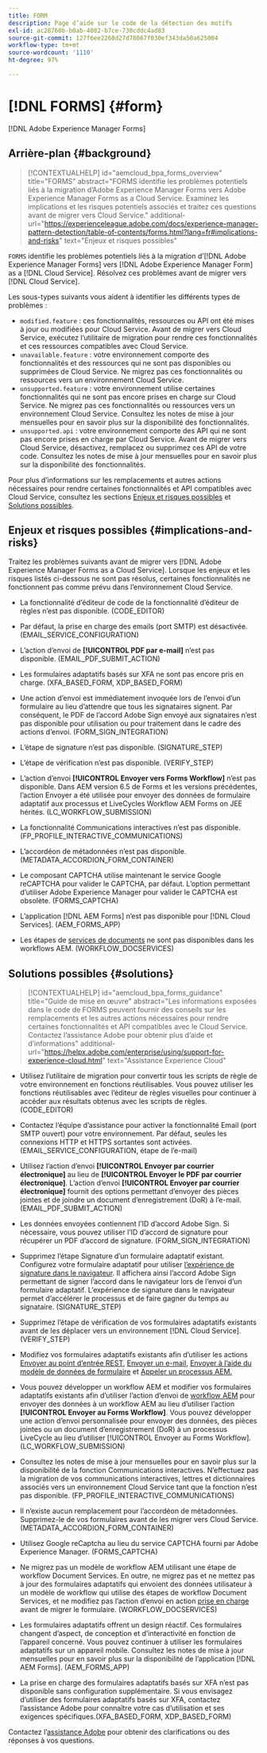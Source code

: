 ```yaml
---
title: FORM
description: Page d’aide sur le code de la détection des motifs
exl-id: ac28760b-b0ab-4082-b7ce-730cddc4ad83
source-git-commit: 127f6ee2268d27d78067f030ef343da50a625004
workflow-type: tm+mt
source-wordcount: '1110'
ht-degree: 97%

---
```


# [!DNL FORMS] {#form}

[!DNL Adobe Experience Manager Forms]

## Arrière-plan {#background}

>[!CONTEXTUALHELP]
>id="aemcloud_bpa_forms_overview"
>title="FORMS"
>abstract="FORMS identifie les problèmes potentiels liés à la migration d’Adobe Experience Manager Forms vers Adobe Experience Manager Forms as a Cloud Service. Examinez les implications et les risques potentiels associés et traitez ces questions avant de migrer vers Cloud Service."
>additional-url="https://experienceleague.adobe.com/docs/experience-manager-pattern-detection/table-of-contents/forms.html?lang=fr#implications-and-risks" text="Enjeux et risques possibles"

`FORMS` identifie les problèmes potentiels liés à la migration d’[!DNL Adobe Experience Manager Forms] vers [!DNL Adobe Experience Manager Form] as a [!DNL Cloud Service]. Résolvez ces problèmes avant de migrer vers [!DNL Cloud Service].

Les sous-types suivants vous aident à identifier les différents types de problèmes :

* `modified.feature` : ces fonctionnalités, ressources ou API ont été mises à jour ou modifiées pour Cloud Service. Avant de migrer vers Cloud Service, exécutez l’utilitaire de migration pour rendre ces fonctionnalités et ces ressources compatibles avec Cloud Service.
* `unavailable.feature` : votre environnement comporte des fonctionnalités et des ressources qui ne sont pas disponibles ou supprimées de Cloud Service. Ne migrez pas ces fonctionnalités ou ressources vers un environnement Cloud Service.
* `unsupported.feature` : votre environnement utilise certaines fonctionnalités qui ne sont pas encore prises en charge sur Cloud Service. Ne migrez pas ces fonctionnalités ou ressources vers un environnement Cloud Service. Consultez les notes de mise à jour mensuelles pour en savoir plus sur la disponibilité des fonctionnalités.
* `unsupported.api` : votre environnement comporte des API qui ne sont pas encore prises en charge par Cloud Service. Avant de migrer vers Cloud Service, désactivez, remplacez ou supprimez ces API de votre code. Consultez les notes de mise à jour mensuelles pour en savoir plus sur la disponibilité des fonctionnalités.

Pour plus d’informations sur les remplacements et autres actions nécessaires pour rendre certaines fonctionnalités et API compatibles avec Cloud Service, consultez les sections [Enjeux et risques possibles](#implications-and-risks) et [Solutions possibles](#solutions).

## Enjeux et risques possibles {#implications-and-risks}

Traitez les problèmes suivants avant de migrer vers [!DNL Adobe Experience Manager Forms as a Cloud Service]. Lorsque les enjeux et les risques listés ci-dessous ne sont pas résolus, certaines fonctionnalités ne fonctionnent pas comme prévu dans l’environnement Cloud Service.

* La fonctionnalité d’éditeur de code de la fonctionnalité d’éditeur de règles n’est pas disponible. (CODE_EDITOR)

* Par défaut, la prise en charge des emails (port SMTP) est désactivée. (EMAIL_SERVICE_CONFIGURATION)

* L’action d’envoi de **[!UICONTROL PDF par e-mail]** n’est pas disponible. (EMAIL_PDF_SUBMIT_ACTION)

* Les formulaires adaptatifs basés sur XFA ne sont pas encore pris en charge. (XFA_BASED_FORM, XDP_BASED_FORM)

* Une action d’envoi est immédiatement invoquée lors de l’envoi d’un formulaire au lieu d’attendre que tous les signataires signent. Par conséquent, le PDF de l’accord Adobe Sign envoyé aux signataires n’est pas disponible pour utilisation ou pour traitement dans le cadre des actions d’envoi. (FORM_SIGN_INTEGRATION)

* L’étape de signature n’est pas disponible. (SIGNATURE_STEP)

* L’étape de vérification n’est pas disponible. (VERIFY_STEP)

* L’action d’envoi **[!UICONTROL Envoyer vers Forms Workflow]** n’est pas disponible. Dans AEM version 6.5 de Forms et les versions précédentes, l’action Envoyer a été utilisée pour envoyer des données de formulaire adaptatif aux processus et LiveCycles Workflow AEM Forms on JEE hérités. (LC_WORKFLOW_SUBMISSION)

* La fonctionnalité Communications interactives n’est pas disponible.  (FP_PROFILE_INTERACTIVE_COMMUNICATIONS)

* L’accordéon de métadonnées n’est pas disponible. (METADATA_ACCORDION_FORM_CONTAINER)

* Le composant CAPTCHA utilise maintenant le service Google reCAPTCHA pour valider le CAPTCHA, par défaut. L’option permettant d’utiliser Adobe Experience Manager pour valider le CAPTCHA est obsolète. (FORMS_CAPTCHA)

* L’application [!DNL AEM Forms] n’est pas disponible pour [!DNL Cloud Services]. (AEM_FORMS_APP)

* Les étapes de [services de documents](https://experienceleague.adobe.com/docs/experience-manager-65/forms/install-aem-forms/osgi-installation/install-configure-document-services.html?lang=fr#deployment-topology) ne sont pas disponibles dans les workflows AEM. (WORKFLOW_DOCSERVICES)

## Solutions possibles {#solutions}

>[!CONTEXTUALHELP]
>id="aemcloud_bpa_forms_guidance"
>title="Guide de mise en œuvre"
>abstract="Les informations exposées dans le code de FORMS peuvent fournir des conseils sur les remplacements et les autres actions nécessaires pour rendre certaines fonctionnalités et API compatibles avec le Cloud Service. Contactez l’assistance Adobe pour obtenir plus d’aide et d’informations"
>additional-url="https://helpx.adobe.com/enterprise/using/support-for-experience-cloud.html" text="Assistance Experience Cloud"

* Utilisez l’utilitaire de migration pour convertir tous les scripts de règle de votre environnement en fonctions réutilisables. Vous pouvez utiliser les fonctions réutilisables avec l’éditeur de règles visuelles pour continuer à accéder aux résultats obtenus avec les scripts de règles. (CODE_EDITOR)

* Contactez l’équipe d’assistance pour activer la fonctionnalité Email (port SMTP ouvert) pour votre environnement. Par défaut, seules les connexions HTTP et HTTPS sortantes sont activées. (EMAIL_SERVICE_CONFIGURATION, étape de l’e-mail)

* Utilisez l’action d’envoi **[!UICONTROL Envoyer par courrier électronique]** au lieu de **[!UICONTROL Envoyer le PDF par courrier électronique]**. L’action d’envoi **[!UICONTROL Envoyer par courrier électronique]** fournit des options permettant d’envoyer des pièces jointes et de joindre un document d’enregistrement (DoR) à l’e-mail. (EMAIL_PDF_SUBMIT_ACTION)

* Les données envoyées contiennent l’ID d’accord Adobe Sign. Si nécessaire, vous pouvez utiliser l’ID d’accord de signature pour récupérer un PDF d’accord de signature.  (FORM_SIGN_INTEGRATION)

* Supprimez l’étape Signature d’un formulaire adaptatif existant. Configurez votre formulaire adaptatif pour utiliser [l’expérience de signature dans le navigateur](https://medium.com/adobetech/using-adobe-sign-to-e-sign-an-adaptive-form-heres-the-best-way-to-do-it-dc3e15f9b684). Il affichera ainsi l’accord Adobe Sign permettant de signer l’accord dans le navigateur lors de l’envoi d’un formulaire adaptatif. L’expérience de signature dans le navigateur permet d’accélérer le processus et de faire gagner du temps au signataire. (SIGNATURE_STEP)

* Supprimez l’étape de vérification de vos formulaires adaptatifs existants avant de les déplacer vers un environnement [!DNL Cloud Service]. (VERIFY_STEP)

* Modifiez vos formulaires adaptatifs existants afin d’utiliser les actions [Envoyer au point d’entrée REST](https://experienceleague.adobe.com/docs/experience-manager-forms-cloud-service/forms/create-an-adaptive-form/configure-submit-actions-and-metadata-submission/configuring-submit-actions.html?lang=fr#submit-to-rest-endpoint), [Envoyer un e-mail](https://experienceleague.adobe.com/docs/experience-manager-forms-cloud-service/forms/create-an-adaptive-form/configure-submit-actions-and-metadata-submission/configuring-submit-actions.html?lang=fr#send-email), [Envoyer à l’aide du modèle de données de formulaire](https://experienceleague.adobe.com/docs/experience-manager-forms-cloud-service/forms/create-an-adaptive-form/configure-submit-actions-and-metadata-submission/configuring-submit-actions.html?lang=fr#submit-using-form-data-model) et [Appeler un processus AEM.](https://experienceleague.adobe.com/docs/experience-manager-forms-cloud-service/forms/create-an-adaptive-form/configure-submit-actions-and-metadata-submission/configuring-submit-actions.html?lang=fr#invoke-an-aem-workflow)

* Vous pouvez développer un workflow AEM et modifier vos formulaires adaptatifs existants afin d’utiliser l’action d’envoi de [workflow AEM](https://experienceleague.adobe.com/docs/experience-manager-forms-cloud-service/forms/create-an-adaptive-form/configure-submit-actions-and-metadata-submission/configuring-submit-actions.html#invoke-an-aem-workflow) pour envoyer des données à un workflow AEM au lieu d’utiliser l’action **[!UICONTROL Envoyer au Forms Workflow]**. Vous pouvez développer une action d’envoi personnalisée pour envoyer des données, des pièces jointes ou un document d’enregistrement (DoR) à un processus LiveCycle au lieu d’utiliser [!UICONTROL Envoyer au Forms Workflow]. (LC_WORKFLOW_SUBMISSION)

* Consultez les notes de mise à jour mensuelles pour en savoir plus sur la disponibilité de la fonction Communications interactives. N’effectuez pas la migration de vos communications interactives, lettres et dictionnaires associés vers un environnement Cloud Service tant que la fonction n’est pas disponible. (FP_PROFILE_INTERACTIVE_COMMUNICATIONS)

* Il n’existe aucun remplacement pour l’accordéon de métadonnées. Supprimez-le de vos formulaires avant de les migrer vers Cloud Service. (METADATA_ACCORDION_FORM_CONTAINER)

* Utilisez Google reCaptcha au lieu du service CAPTCHA fourni par Adobe Experience Manager. (FORMS_CAPTCHA)

* Ne migrez pas un modèle de workflow AEM utilisant une étape de workflow Document Services. En outre, ne migrez pas et ne mettez pas à jour des formulaires adaptatifs qui envoient des données utilisateur à un modèle de workflow qui utilise des étapes de workflow Document Services, et ne modifiez pas l’action d’envoi en action [prise en charge](https://experienceleague.adobe.com/docs/experience-manager-forms-cloud-service/forms/create-an-adaptive-form/configure-submit-actions-and-metadata-submission/configuring-submit-actions.html?lang=fr) avant de migrer le formulaire. (WORKFLOW_DOCSERVICES)

* Les formulaires adaptatifs offrent un design réactif. Ces formulaires changent d’aspect, de conception et d’interactivité en fonction de l’appareil concerné. Vous pouvez continuer à utiliser les formulaires adaptatifs sur un appareil mobile. Consultez les notes de mise à jour mensuelles pour en savoir plus sur la disponibilité de l’application [!DNL AEM Forms]. (AEM_FORMS_APP)

* La prise en charge des formulaires adaptatifs basés sur XFA n’est pas disponible sans configuration supplémentaire. Si vous envisagez d’utiliser des formulaires adaptatifs basés sur XFA, contactez l’assistance Adobe pour connaître votre cas d’utilisation et ses exigences spécifiques.(XFA_BASED_FORM, XDP_BASED_FORM)

Contactez l’[assistance Adobe](https://helpx.adobe.com/fr/enterprise/using/support-for-experience-cloud.html) pour obtenir des clarifications ou des réponses à vos questions.
